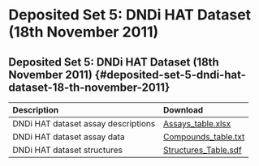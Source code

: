 # Deposited Set 5: DNDi HAT Dataset \(18th November 2011\)

## Deposited Set 5: DNDi HAT Dataset \(18th November 2011\) {#deposited-set-5-dndi-hat-dataset-18-th-november-2011}

| Description | Download |
| :--- | :--- |
| DNDi HAT dataset assay descriptions | ​[Assays\_table.xlsx](https://ftp.ebi.ac.uk/pub/databases/chembl/ChEMBLNTD/set5_dndi_hat/Assays_table.xlsx)​ |
| DNDi HAT dataset assay data | ​[Compounds\_table.txt](https://ftp.ebi.ac.uk/pub/databases/chembl/ChEMBLNTD/set5_dndi_hat/Compounds_table.txt)​ |
| DNDi HAT dataset structures | ​[Structures\_Table.sdf](https://ftp.ebi.ac.uk/pub/databases/chembl/ChEMBLNTD/set5_dndi_hat/Structures_Table.sdf)​ |

